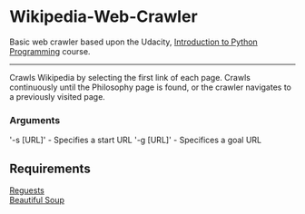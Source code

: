 # Wikipedia-Web-Crawler
Basic web crawler based upon the Udacity, [Introduction to Python Programming](https://eu.udacity.com/course/introduction-to-python--ud1110) course.

------------------------------------------------------------------------------------------------
Crawls Wikipedia by selecting the first link of each page. Crawls continuously until the Philosophy page is found, or the crawler navigates to a previously visited page.

### Arguments
'-s [URL]' - Specifies a start URL
'-g [URL]' - Specifices a goal URL

## Requirements
[Reguests](https://github.com/requests/requests)  
[Beautiful Soup](https://www.crummy.com/software/BeautifulSoup/)

